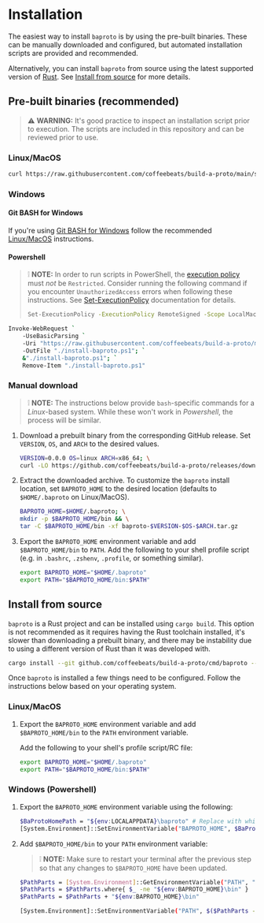 # **Installation**

The easiest way to install `baproto` is by using the pre-built binaries. These can be manually downloaded and configured, but automated installation scripts are provided and recommended.

Alternatively, you can install `baproto` from source using the latest supported version of [Rust](https://www.rust-lang.org/tools/install). See [Install from source](#install-from-source) for more details.

## **Pre-built binaries (recommended)**

> ⚠️ **WARNING:** It's good practice to inspect an installation script prior to execution. The scripts are included in this repository and can be reviewed prior to use.

### **Linux/MacOS**

```sh
curl https://raw.githubusercontent.com/coffeebeats/build-a-proto/main/scripts/install.sh | sh
```

### **Windows**

#### **Git BASH for Windows**

If you're using [Git BASH for Windows](https://gitforwindows.org/) follow the recommended [Linux/MacOS](#linuxmacos) instructions.

#### **Powershell**

> ❕ **NOTE:** In order to run scripts in PowerShell, the [execution policy](https://learn.microsoft.com/en-us/powershell/module/microsoft.powershell.core/about/about_execution_policies) must _not_ be `Restricted`. Consider running the following command
> if you encounter `UnauthorizedAccess` errors when following these instructions. See [Set-ExecutionPolicy](https://learn.microsoft.com/en-us/powershell/module/microsoft.powershell.security/set-executionpolicy) documentation for details.
>
> ```sh
> Set-ExecutionPolicy -ExecutionPolicy RemoteSigned -Scope LocalMachine
> ```

```sh
Invoke-WebRequest `
    -UseBasicParsing `
    -Uri "https://raw.githubusercontent.com/coffeebeats/build-a-proto/main/scripts/install.ps1" `
    -OutFile "./install-baproto.ps1"; `
    &"./install-baproto.ps1"; `
    Remove-Item "./install-baproto.ps1"
```

### **Manual download**

> ❕ **NOTE:** The instructions below provide `bash`-specific commands for a _Linux_-based system. While these won't work in _Powershell_, the process will be similar.

1. Download a prebuilt binary from the corresponding GitHub release. Set `VERSION`, `OS`, and `ARCH` to the desired values.

    ```sh
    VERSION=0.0.0 OS=linux ARCH=x86_64; \
    curl -LO https://github.com/coffeebeats/build-a-proto/releases/download/v$VERSION/baproto-$VERSION-$OS-$ARCH.tar.gz
    ```

2. Extract the downloaded archive. To customize the `baproto` install location, set `BAPROTO_HOME` to the desired location (defaults to `$HOME/.baproto` on Linux/MacOS).

    ```sh
    BAPROTO_HOME=$HOME/.baproto; \
    mkdir -p $BAPROTO_HOME/bin && \
    tar -C $BAPROTO_HOME/bin -xf baproto-$VERSION-$OS-$ARCH.tar.gz
    ```

3. Export the `BAPROTO_HOME` environment variable and add `$BAPROTO_HOME/bin` to `PATH`. Add the following to your shell profile script (e.g. in `.bashrc`, `.zshenv`, `.profile`, or something similar).

    ```sh
    export BAPROTO_HOME="$HOME/.baproto"
    export PATH="$BAPROTO_HOME/bin:$PATH"
    ```

## **Install from source**

`baproto` is a Rust project and can be installed using `cargo build`. This option is not recommended as it requires having the Rust toolchain installed, it's slower than downloading a prebuilt binary, and there may be instability due to using a different version of Rust than it was developed with.

```sh
cargo install --git github.com/coffeebeats/build-a-proto/cmd/baproto --tag v0.1.3 # x-release-please-version
```

Once `baproto` is installed a few things need to be configured. Follow the instructions below based on your operating system.

### **Linux/MacOS**

1. Export the `BAPROTO_HOME` environment variable and add `$BAPROTO_HOME/bin` to the `PATH` environment variable.

    Add the following to your shell's profile script/RC file:

    ```sh
    export BAPROTO_HOME="$HOME/.baproto"
    export PATH="$BAPROTO_HOME/bin:$PATH"
    ```

### **Windows (Powershell)**

1. Export the `BAPROTO_HOME` environment variable using the following:

    ```sh
    $BaProtoHomePath = "${env:LOCALAPPDATA}\baproto" # Replace with whichever path you'd like.
    [System.Environment]::SetEnvironmentVariable("BAPROTO_HOME", $BaProtoHomePath, "User")
    ```

2. Add `$BAPROTO_HOME/bin` to your `PATH` environment variable:

    > ❕ **NOTE:** Make sure to restart your terminal after the previous step so that any changes to `$BAPROTO_HOME` have been updated.

    ```sh
    $PathParts = [System.Environment]::GetEnvironmentVariable("PATH", "User").Trim(";") -Split ";"
    $PathParts = $PathParts.where{ $_ -ne "${env:BAPROTO_HOME}\bin" }
    $PathParts = $PathParts + "${env:BAPROTO_HOME}\bin"

    [System.Environment]::SetEnvironmentVariable("PATH", $($PathParts -Join ";"), "User")
    ```
